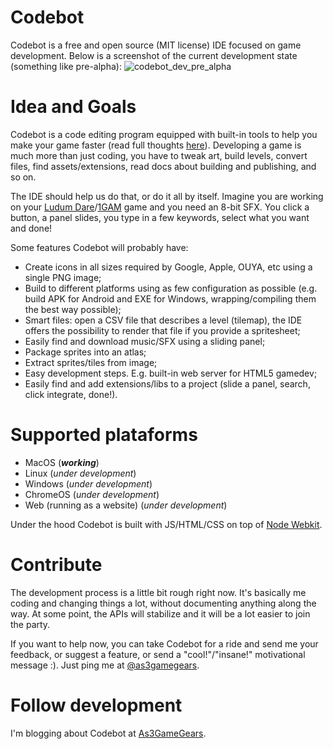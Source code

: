 Codebot
=======

Codebot is a free and open source (MIT license) IDE focused on game development. Below is a screenshot of the current development state (something like pre-alpha):
![codebot_dev_pre_alpha](https://f.cloud.github.com/assets/512405/1944397/91f68d62-7fb9-11e3-8bfd-e9fff00583bb.png)

Idea and Goals
=======

Codebot is a code editing program equipped with built-in tools to help you make your game faster (read full thoughts [here](http://www.as3gamegears.com/blog/codebot-an-ide-focused-on-gamedev/)). Developing a game is much more than just coding, you have to tweak art, build levels, convert files, find assets/extensions, read docs about building and publishing, and so on.

The IDE should help us do that, or do it all by itself. Imagine you are working on your [Ludum Dare](http://www.ludumdare.com/)/[1GAM](http://onegameamonth.com) game and you need an 8-bit SFX. You click a button, a panel slides, you type in a few keywords, select what you want and done!

Some features Codebot will probably have:

* Create icons in all sizes required by Google, Apple, OUYA, etc using a single PNG image;
* Build to different platforms using as few configuration as possible (e.g. build APK for Android and EXE for Windows, wrapping/compiling them the best way possible);
* Smart files: open a CSV file that describes a level (tilemap), the IDE offers the possibility to render that file if you provide a spritesheet;
* Easily find and download music/SFX using a sliding panel;
* Package sprites into an atlas;
* Extract sprites/tiles from image;
* Easy development steps. E.g. built-in web server for HTML5 gamedev;
* Easily find and add extensions/libs to a project (slide a panel, search, click integrate, done!).


Supported plataforms
=======

* MacOS (***working***)
* Linux (*under development*)
* Windows (*under development*)
* ChromeOS (*under development*)
* Web (running as a website) (*under development*)

Under the hood Codebot is built with JS/HTML/CSS on top of [Node Webkit](https://github.com/rogerwang/node-webkit).

Contribute
=======

The development process is a little bit rough right now. It's basically me coding and changing things a lot, without documenting anything along the way. At some point, the APIs will stabilize and it will be a lot easier to join the party.

If you want to help now, you can take Codebot for a ride and send me your feedback, or suggest a feature, or send a "cool!"/"insane!" motivational message :). Just ping me at [@as3gamegears](http://twitter.com/as3gamegears).

Follow development
=======

I'm blogging about Codebot at [As3GameGears](http://www.as3gamegears.com/tag/codebot/).

